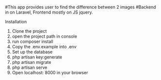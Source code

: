 #This app provides user to find the difference between 2 images
#Backend in on Laravel, Frontend mostly on JS jquery.

Installation
1) Clone the project
2) open the project path in console
3) run composer install
4) Copy the .env.example into .env
5) Set up the database
6) php artisan key:generate
7) php artisan migrate
8) php artisan serve
9) Open localhost: 8000 in your browser
